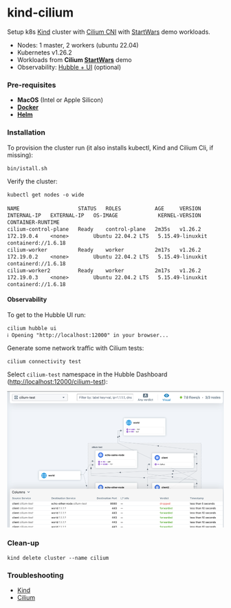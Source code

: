 # kind-cilium

Setup k8s [Kind](https://kind.sigs.k8s.io/) cluster with [Cilium CNI](https://docs.cilium.io/) with 
[StartWars](https://docs.cilium.io/en/stable/gettingstarted/demo/) demo workloads.

* Nodes: 1 master, 2 workers (ubuntu 22.04)
* Kubernetes v1.26.2
* Workloads from **Cilium [StartWars](https://docs.cilium.io/en/stable/gettingstarted/demo/)** demo
* Observability: [Hubble + UI](https://docs.cilium.io/en/v1.13/gettingstarted/hubble/) (optional)


### Pre-requisites

 * **MacOS** (Intel or Apple Silicon)
 * **[Docker](https://docs.docker.com/desktop/)**
 * **[Helm](https://helm.sh/docs/intro/install/)**

### Installation

To provision the cluster run (it also installs kubectl, Kind and Cilium Cli, if missing):

```shell
bin/istall.sh
```

Verify the cluster:

```shell
kubectl get nodes -o wide

NAME                   STATUS   ROLES           AGE     VERSION   INTERNAL-IP   EXTERNAL-IP   OS-IMAGE             KERNEL-VERSION     CONTAINER-RUNTIME
cilium-control-plane   Ready    control-plane   2m35s   v1.26.2   172.19.0.4    <none>        Ubuntu 22.04.2 LTS   5.15.49-linuxkit   containerd://1.6.18
cilium-worker          Ready    worker          2m17s   v1.26.2   172.19.0.2    <none>        Ubuntu 22.04.2 LTS   5.15.49-linuxkit   containerd://1.6.18
cilium-worker2         Ready    worker          2m17s   v1.26.2   172.19.0.3    <none>        Ubuntu 22.04.2 LTS   5.15.49-linuxkit   containerd://1.6.18
```

#### Observability

To get to the Hubble UI run:
```shell
cilium hubble ui
ℹ️ Opening "http://localhost:12000" in your browser...
```
Generate some network traffic with Cilium tests:
```shell
cilium connectivity test
```
Select `cilium-test` namespace in the Hubble Dashboard (<http://localhost:12000/cilium-test>):

<img src="./assets/hubble-ui.png" width="800" alt="Hubble Dashboard">

### Clean-up

```shell
kind delete cluster --name cilium
```

### Troubleshooting

* [Kind](https://kind.sigs.k8s.io/docs/user/known-issues/#troubleshooting-kind)
* [Cilium](https://docs.cilium.io/en/v1.13/operations/troubleshooting/)
